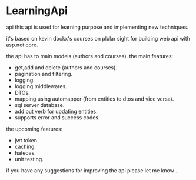 # LearningApi
api 
this api is used for learning purpose and implementing new techniques.

it's based on kevin dockx's courses on plular sight for building web api with asp.net core.

the api has to main models (authors and courses).
the main features:
  - get,add and delete (authors and courses).
  - pagination and filtering.
  - logging.
  - logging middlewares.
  - DTOs.
  - mapping using automapper (from entities to dtos and vice versa).
  - sql server database.
  - add put verb for updating entities.
  - supports error and success codes.
  
the upcoming features:
  - jwt token.
  - caching.
  - hateoas.
  - unit testing.
 
if you have any suggestions for improving the api please let me know .
